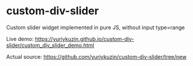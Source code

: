 # custom-div-slider
Custom slider widget implemented in pure JS, without input type=range

Live demo:
https://yuriykuzin.github.io/custom-div-slider/custom_div_slider_demo.html

Actual source:
https://github.com/yuriykuzin/custom-div-slider/tree/new
